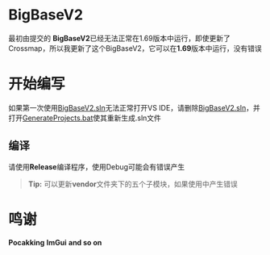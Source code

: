# BigBaseV2

最初由提交的 **BigBaseV2**已经无法正常在1.69版本中运行，即使更新了Crossmap，所以我更新了这个BigBaseV2，它可以在**1.69**版本中运行，没有错误


# 开始编写
如果第一次使用[BigBaseV2.sln](https://github.com/Baugle/BigBaseV2-Fix-1.69/blob/main/BigBaseV2.sln "BigBaseV2.sln")无法正常打开VS IDE，请删除[BigBaseV2.sln](https://github.com/Baugle/BigBaseV2-Fix-1.69/blob/main/BigBaseV2.sln "BigBaseV2.sln")，并打开[GenerateProjects.bat](https://github.com/Baugle/BigBaseV2-Fix-1.69/blob/main/GenerateProjects.bat "GenerateProjects.bat")使其重新生成.sln文件


## 编译

请使用**Release**编译程序，使用Debug可能会有错误产生
> **Tip:** 可以更新**vendor**文件夹下的五个子模块，如果使用中产生错误




# 鸣谢

**Pocakking**
**ImGui**
**and so on**







